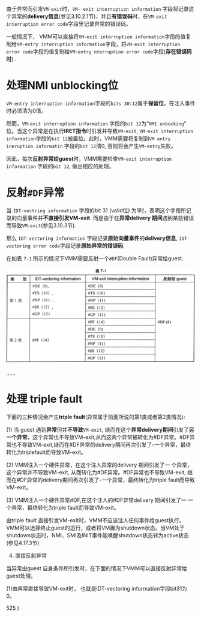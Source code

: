

由于异常而引发`VM-exit`时，`VM- exit interruption information` 字段将记录这个异常的**delivery信息**(参见3.10.2.1节)，并且**有错误码**时，在`VM-exit interruption error code`字段里记录异常的错误码。

一般情况下， VMM可以直接将`VM-exit interruption information`字段的值复制给`VM-entry interruption information`字段，将`VM-exit interruption error code`字段的值复制给`VM-entry nterruption error code`字段(**存在错误码时**) .

# 处理NMI unblocking位

`VM-entry interruption information`字段的`bits 30:12`属于**保留位**，在注入事件时必须清为0值。

然而，`VM-exit interruption information` 字段的`bit 12`为"`NMI unbocking`" 位。当这个异常是在执行**IRET指令**时引发并导致`VM-exit`, `VM-exit interruption information`字段的`bit 12`被置位。此时，VMM需要将复制到`VM entry ineruption informatin` 字段的`bit 12`清0, 否则将会产生`VM-entry`失败。

因此，每次**反射异常给guest**时，VMM需要检查`VM-exit interruption information` 字段的`bit 12`, 做出相应的处理。

# 反射`#DF`异常

当 `IDT-vectring information` 字段的bit 31 (valid位) 为1时，表明这个字段所记录的向量事件并**不直接引发VM-exit**. 而是由于在**异常delivery 期间**遇到某些错误而导致`VM-exit`(参见3.10.3节). 

那么 `IDT-vectoring information` 字段记录**原始向量事件**的**delivery信息**, `IDT-vectoring error code`字段记录**原始异常的错误码**.

在如表 `7-1` 所示的情况下VMM需要反射一个`#DF`(Double Fault)异常给guest.

![2020-08-02-20-57-33.png](./images/2020-08-02-20-57-33.png)


......

# 处理 triple fault

下面的三种情况会产生**triple fault**(异常属于前面所说的第1类或者第2类情况):

(1) 当 guest 遇到**异常**但并**不导致**`VM-exit`, 继而在这个**异常delivery期间**引发了**另一个异常**，这个异常也不导致VM-exit,从而这两个异常被转化为#DF异常。#DF异常也不导致VM-exit,继而在#DF异常的delivery期间再次引发了-一个异常，最终转化为triplefault而导致VM-exit。

(2) VMM注入一个硬件异常，在这个注人异常的delivery 期间引发了一 个异常，这个异常并不导致VM-exit, 从而转化为#DF异常。#DF异常也不导致VM-exit, 继而在#DF异常的delivery期间再次引发了-一个异常，最终转化为triple fault而导致VM-exit。

(3) VMM注人一个硬件异常#DF,在这个注人的#DF异常delivery 期间引发了一 一个异常，最终转化为triple fault而导致VM-exit。

由triple fault 直接引发VM-exit时，VMM不应该注人任何事件给guest执行。VMM可以选择终止guest的运行，或者将VM置为shutdown状态。当VM处于shutdown状态时，NMI、SMI及INIT事件能唤醒shutdown状态转为active状态(参见4.17.3节)

4. 直接反射异常

当异常由guest 自身条件所引发时，在下面的情况下VMM可以直接反射异常给guest处理。

(1)由异常直接导致VM-exit时， 也就是IDT-vectoring information字段bit31为0。

525 )
